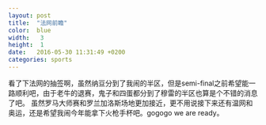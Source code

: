 ```yaml
---
layout: post
title:  "法网前瞻"
color:  blue
width:   3
height:  1
date:   2016-05-30 11:31:49 +0200
categories: sports
---
```

看了下法网的抽签啊，虽然纳豆分到了我闹的半区，但是semi-final之前希望能一路顺利吧，由于老牛的退赛，鬼子和四蛋都分到了穆雷的半区也算是个不错的消息了吧。
虽然罗马大师赛和罗兰加洛斯场地更加接近，更不用说接下来还有温网和奥运，还是希望我闹今年能拿下火枪手杯吧。gogogo we are ready。
